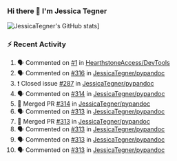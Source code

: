 ### Hi there 👋 I'm Jessica Tegner

![JessicaTegner's GitHub stats](https://github-readme-stats.vercel.app/api?username=jessicategner)]


### :zap: Recent Activity

<!--START_SECTION:activity-->
1. 🗣 Commented on [#1](https://github.com/HearthstoneAccess/DevTools/issues/1) in [HearthstoneAccess/DevTools](https://github.com/HearthstoneAccess/DevTools)
2. 🗣 Commented on [#316](https://github.com/JessicaTegner/pypandoc/issues/316) in [JessicaTegner/pypandoc](https://github.com/JessicaTegner/pypandoc)
3. ❗️ Closed issue [#287](https://github.com/JessicaTegner/pypandoc/issues/287) in [JessicaTegner/pypandoc](https://github.com/JessicaTegner/pypandoc)
4. 🗣 Commented on [#314](https://github.com/JessicaTegner/pypandoc/issues/314) in [JessicaTegner/pypandoc](https://github.com/JessicaTegner/pypandoc)
5. 🎉 Merged PR [#314](https://github.com/JessicaTegner/pypandoc/pull/314) in [JessicaTegner/pypandoc](https://github.com/JessicaTegner/pypandoc)
6. 🗣 Commented on [#313](https://github.com/JessicaTegner/pypandoc/issues/313) in [JessicaTegner/pypandoc](https://github.com/JessicaTegner/pypandoc)
7. 🎉 Merged PR [#313](https://github.com/JessicaTegner/pypandoc/pull/313) in [JessicaTegner/pypandoc](https://github.com/JessicaTegner/pypandoc)
8. 🗣 Commented on [#313](https://github.com/JessicaTegner/pypandoc/issues/313) in [JessicaTegner/pypandoc](https://github.com/JessicaTegner/pypandoc)
9. 🗣 Commented on [#313](https://github.com/JessicaTegner/pypandoc/issues/313) in [JessicaTegner/pypandoc](https://github.com/JessicaTegner/pypandoc)
10. 🗣 Commented on [#313](https://github.com/JessicaTegner/pypandoc/issues/313) in [JessicaTegner/pypandoc](https://github.com/JessicaTegner/pypandoc)
<!--END_SECTION:activity-->
